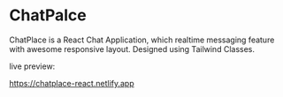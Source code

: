 # ChatPalce
ChatPlace is a React Chat Application, which realtime messaging feature with awesome responsive layout. Designed using Tailwind Classes.

live preview:

https://chatplace-react.netlify.app
